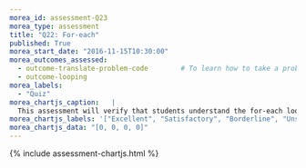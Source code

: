 ```yaml
---
morea_id: assessment-Q23
morea_type: assessment
title: "Q22: For-each"
published: True
morea_start_date: "2016-11-15T10:30:00"
morea_outcomes_assessed: 
  - outcome-translate-problem-code        # To learn how to take a problem, figure out the algorithm to solve it, the write the code.
  - outcome-looping
morea_labels: 
  - "Quiz"
morea_chartjs_caption:   |
  This assessment will verify that students understand the for-each loop.
morea_chartjs_labels: '["Excellent", "Satisfactory", "Borderline", "Unsatisfactory"]'
morea_chartjs_data: "[0, 0, 0, 0]"
---
```


{%  include assessment-chartjs.html  %}
